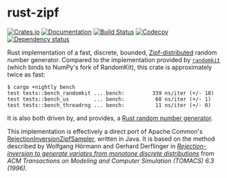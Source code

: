 # rust-zipf

[![Crates.io](https://img.shields.io/crates/v/zipf.svg)](https://crates.io/crates/zipf)
[![Documentation](https://docs.rs/zipf/badge.svg)](https://docs.rs/zipf/)
[![Build Status](https://dev.azure.com/jonhoo/jonhoo/_apis/build/status/rust-zipf?branchName=master)](https://dev.azure.com/jonhoo/jonhoo/_build/latest?definitionId=14&branchName=master)
[![Codecov](https://codecov.io/github/jonhoo/rust-zipf/coverage.svg?branch=master)](https://codecov.io/gh/jonhoo/rust-zipf)
[![Dependency status](https://deps.rs/repo/github/jonhoo/rust-zipf/status.svg)](https://deps.rs/repo/github/jonhoo/rust-zipf)

Rust implementation of a fast, discrete, bounded,
[Zipf-distributed](https://en.wikipedia.org/wiki/Zipf's_law) random
number generator. Compared to the implementation provided by
[`randomkit`](https://github.com/stygstra/rust-randomkit) (which binds
to NumPy's fork of RandomKit), this crate is approximately twice as
fast:

```console
$ cargo +nightly bench
test tests::bench_randomkit ... bench:         339 ns/iter (+/- 18)
test tests::bench_us        ... bench:          68 ns/iter (+/- 1)
test tests::bench_threadrng ... bench:          11 ns/iter (+/- 0)
```

It is also both driven by, and provides, a [Rust random number
generator](https://doc.rust-lang.org/rand/rand/trait.Rng.html).

This implementation is effectively a direct port of Apache Common's
[RejectionInversionZipfSampler](https://github.com/apache/commons-rng/blob/6a1b0c16090912e8fc5de2c1fb5bd8490ac14699/commons-rng-sampling/src/main/java/org/apache/commons/rng/sampling/distribution/RejectionInversionZipfSampler.java),
written in Java. It is based on the method described by Wolfgang Hörmann and Gerhard Derflinger
in [*Rejection-inversion to generate variates from monotone discrete
distributions*](https://dl.acm.org/citation.cfm?id=235029) from *ACM Transactions on Modeling
and Computer Simulation (TOMACS) 6.3 (1996)*.
